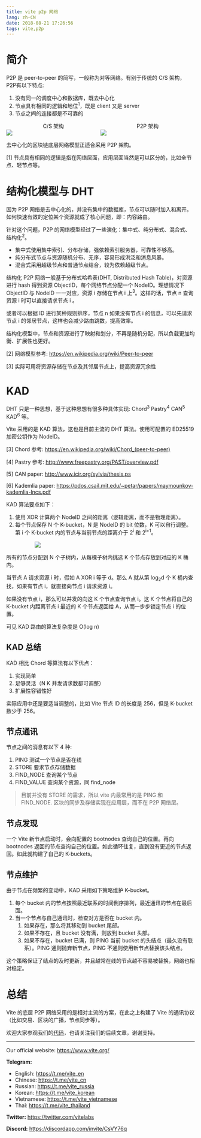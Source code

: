 ```yaml
---
title: vite p2p 网络
lang: zh-CN
date: 2018-08-21 17:26:56
tags: vite,p2p
---
```


# 简介

P2P 是 peer-to-peer 的简写，一般称为对等网络。有别于传统的 C/S 架构，P2P有以下特点:
1. 没有同一的调度中心和数据库，既去中心化
2. 节点具有相同的逻辑和地位<sup>1</sup>，既是 client 又是 server
3. 节点之间的连接都是不可靠的
<!-- more -->
<div style="text-align: center;display:flex;">
<div style="flex: 1;">
C/S 架构<br>
<img style="display:block;max-width:100%;" src="https://upload.wikimedia.org/wikipedia/commons/thumb/f/fb/Server-based-network.svg/400px-Server-based-network.svg.png">
</div>
<div style="flex:1;">
P2P 架构<br>
<img style="display:block;max-width:100%;" src="https://upload.wikimedia.org/wikipedia/commons/thumb/3/3f/P2P-network.svg/400px-P2P-network.svg.png">
</div>
</div>

去中心化的区块链底层网络模型正适合采用 P2P 架构。

[1] 节点具有相同的逻辑是指在网络层面，应用层面当然是可以区分的，比如全节点、轻节点等。

# 结构化模型与 DHT

因为 P2P 网络是去中心化的，并没有集中的数据库，节点可以随时加入和离开。如何快速有效的定位某个资源就成了核心问题，即：内容路由。

针对这个问题，P2P 的网络模型经过了一些演化：集中式、纯分布式、混合式、结构化<sup>2</sup>。

- 集中式使用集中索引、分布存储，强依赖索引服务器，可靠性不够高。
- 纯分布式节点与资源随机分布、无序，容易形成洪泛和消息风暴。
- 混合式采用超级节点和普通节点结合，较为依赖超级节点。

结构化 P2P 网络一般基于分布式哈希表(DHT, Distributed Hash Table)，对资源进行 hash 得到资源 ObjectID，每个网络节点分配一个 NodeID。理想情况下 ObjectID 与 NodeID 一一对应，资源 i 存储在节点 i 上<sup>3</sup>。这样的话，节点 n 查询资源 i 时可以直接请求节点 i 。

或者可以根据 ID 进行某种规则排序，节点 n 如果没有节点 i 的信息，可以先请求节点 i 的邻居节点，这样也会减少路由跳数，提高效率。

结构化模型中，节点和资源进行了映射和划分，不再是随机分配，所以负载更加均衡、扩展性也更好。

[2] 网络模型参考: https://en.wikipedia.org/wiki/Peer-to-peer

[3] 实际可用将资源存储在节点及其邻居节点上，提高资源冗余性


# KAD

DHT 只是一种思想，基于这种思想有很多种具体实现: Chord<sup>3</sup>  Pastry<sup>4</sup>  CAN<sup>5</sup>  KAD<sup>6</sup> 等。

Vite 采用的是 KAD 算法，这也是目前主流的 DHT 算法。使用可配置的 ED25519 加密公钥作为 NodeID。


[3] Chord 参考: https://en.wikipedia.org/wiki/Chord_(peer-to-peer)

[4] Pastry 参考: http://www.freepastry.org/PAST/overview.pdf

[5] CAN paper: http://www.icir.org/sylvia/thesis.ps

[6] Kademlia paper: https://pdos.csail.mit.edu/~petar/papers/maymounkov-kademlia-lncs.pdf


KAD 算法要点如下：
1. 使用 XOR 计算两个 NodeID 之间的距离（逻辑距离，而不是物理距离）。
2. 每个节点保存 N 个 K-bucket，N 是 NodeID 的 bit 位数，K 可以自行调整。第 i 个 K-bucket 内的节点与当前节点的距离介于 2<sup>i</sup> 和 2<sup>i+1</sup>。


<img style="display:block;max-width:70%;margin:15px auto;" src="https://upload.wikimedia.org/wikipedia/commons/thumb/6/63/Dht_example_SVG.svg/840px-Dht_example_SVG.svg.png">


所有的节点分配到 N 个子树内，从每棵子树内挑选 K 个节点存放到对应的 K 桶内。

当节点 A 请求资源 i 时，假如 A XOR i 等于 d。那么 A 就从第 log<sub>2</sub>d 个 K 桶内查找，如果有节点 i，就直接向节点 i 请求资源 i。

如果没有节点 i，那么可以并发的向这 K 个节点查询节点 i。这 K 个节点将自己的 K-bucket 内距离节点 i 最近的 K 个节点返回给 A，从而一步步锁定节点 i 的位置。

可见 KAD 路由的算法复杂度是 O(log n)

## KAD 总结

KAD 相比 Chord 等算法有以下优点：
1. 实现简单
2. 足够灵活（N K 并发请求数都可调整）
3. 扩展性容错性好

实际应用中还是要适当调整的，比如 Vite 节点 ID 的长度是 256，但是 K-bucket 数少于 256。

## 节点通讯

节点之间的消息有以下 4 种:
1. PING    测试一个节点是否在线
2. STORE   要求节点存储数据
3. FIND_NODE    查询某个节点
4. FIND_VALUE   查询某个资源，同 find_node

> 目前并没有 STORE 的需求，所以 vite 内最常用的是 PING 和 FIND_NODE. 区块的同步及存储实现在应用层，而不在 P2P 网络层。


## 节点发现

一个 Vite 新节点启动时，会向配置的 bootnodes 查询自己的位置。再向 bootnodes 返回的节点查询自己的位置。如此循环往复，直到没有更近的节点返回。如此就构建了自己的 K-buckets。


## 节点维护

由于节点在频繁的变动中，KAD 采用如下策略维护 K-bucket。
<ol>
<li>每个 bucket 内的节点按照最近联系的时间倒序排列，最近通讯的节点在最后面。</li>
<li>当一个节点与自己通讯时，检查对方是否在 bucket 内。
    <ol>
        <li>如果存在，那么将其移动到 bucket 尾部。</li>
        <li>如果不存在，且 bucket 没有满，则放到 bucket 头部。</li>
        <li>如果不存在，bucket 已满，则 PING 当前 bucket 的头结点（最久没有联系）。PING 通则抛弃新节点，PING 不通则使用新节点替换该头结点。</li>
    </ol>
</li>
</ol>

这个策略保证了结点的及时更新，并且越常在线的节点越不容易被替换，网络也相对稳定。

# 总结

Vite 的底层 P2P 网络采用的是相对主流的方案，在此之上构建了 Vite 的通讯协议（比如交易、区块的广播，节点同步等）。

欢迎大家参观我们的[代码](https://github.com/vitelabs/go-vite)，也请关注我们的后续文章，谢谢支持。


---

Our official website: https://www.vite.org/

**Telegram:**

* English: https://t.me/vite_en
* Chinese: https://t.me/vite_cn
* Russian: https://t.me/vite_russia
* Korean: https://t.me/vite_korean
* Vietnamese: https://t.me/vite_vietnamese
* Thai: https://t.me/vite_thailand

**Twitter:** https://twitter.com/vitelabs

**Discord:** https://discordapp.com/invite/CsVY76q